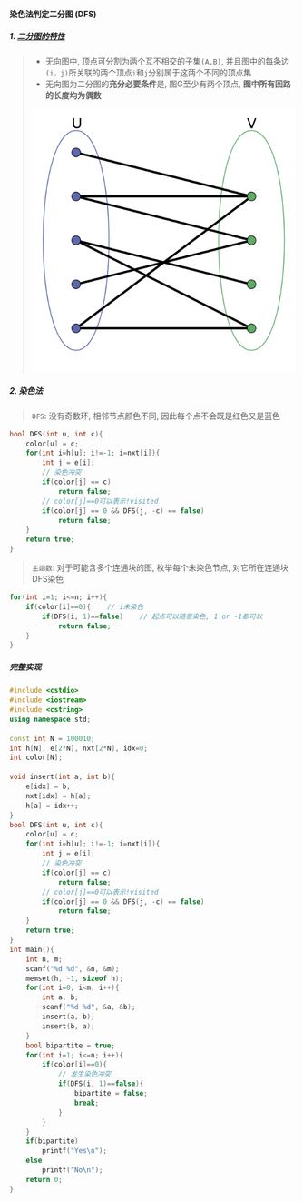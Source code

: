 #### 染色法判定二分图 (DFS)

##### 1. [二分图的特性](https://baike.baidu.com/item/%E4%BA%8C%E5%88%86%E5%9B%BE/9089095?fr=aladdin)
> - 无向图中, 顶点可分割为两个互不相交的子集`(A,B)`, 并且图中的每条边`(i，j)`所关联的两个顶点`i`和`j`分别属于这两个不同的顶点集
> - 无向图为二分图的**充分必要条件**是, 图G至少有两个顶点, **图中所有回路的长度均为偶数**
> 
> ![二分图](/appendix/acwing-%E4%BA%8C%E5%88%86%E5%9B%BE.png)


##### 2. 染色法

> `DFS`: 没有奇数环, 相邻节点颜色不同, 因此每个点不会既是红色又是蓝色

```CPP
bool DFS(int u, int c){
    color[u] = c;
    for(int i=h[u]; i!=-1; i=nxt[i]){
        int j = e[i];
        // 染色冲突
        if(color[j] == c)
            return false;
        // color[j]==0可以表示!visited
        if(color[j] == 0 && DFS(j, -c) == false)
            return false;
    }
    return true;
}
```

> `主函数`: 对于可能含多个连通块的图, 枚举每个未染色节点, 对它所在连通块DFS染色

```CPP
for(int i=1; i<=n; i++){
    if(color[i]==0){    // i未染色
        if(DFS(i, 1)==false)    // 起点可以随意染色, 1 or -1都可以
            return false;
    }
}
```

##### 完整实现
```CPP
#include <cstdio>
#include <iostream>
#include <cstring>
using namespace std;

const int N = 100010;
int h[N], e[2*N], nxt[2*N], idx=0;
int color[N];

void insert(int a, int b){
    e[idx] = b;
    nxt[idx] = h[a];
    h[a] = idx++;
}
bool DFS(int u, int c){
    color[u] = c;
    for(int i=h[u]; i!=-1; i=nxt[i]){
        int j = e[i];
        // 染色冲突
        if(color[j] == c)
            return false;
        // color[j]==0可以表示!visited
        if(color[j] == 0 && DFS(j, -c) == false)
            return false;
    }
    return true;
}
int main(){
    int n, m;
    scanf("%d %d", &n, &m);
    memset(h, -1, sizeof h);
    for(int i=0; i<m; i++){
        int a, b;
        scanf("%d %d", &a, &b);
        insert(a, b);
        insert(b, a);
    }
    bool bipartite = true;
    for(int i=1; i<=n; i++){
        if(color[i]==0){
            // 发生染色冲突
            if(DFS(i, 1)==false){
                bipartite = false;
                break;
            }
        }
    }
    if(bipartite)   
        printf("Yes\n");
    else
        printf("No\n");
    return 0;
}
```
